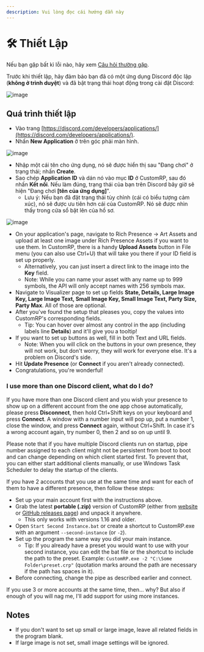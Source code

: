 ```yaml
---
description: Vui lòng đọc cái hướng dẫn này
---
```


# 🛠 Thiết Lập

Nếu bạn gặp bất kì lỗi nào, hãy xem [Câu hỏi thường gặp](faq.md).

Trước khi thiết lập, hãy đảm bảo bạn đã có một ứng dụng Discord độc lập (**không ở trình duyệt**) và đã bật trạng thái hoạt động trong cài đặt Discord:

![image](https://user-images.githubusercontent.com/65167922/282306100-83582007-85b1-40fb-9f14-881c6d06d975.png)

## Quá trình thiết lập

* Vào trang [https://discord.com/developers/applications/](https://discord.com/developers/applications/).
* Nhấn **New Application** ở trên góc phải màn hình.

![image](https://user-images.githubusercontent.com/2225711/161050202-c796103d-6712-401e-be96-3f3712512375.png)

* Nhập một cái tên cho ứng dụng, nó sẽ được hiển thị sau "Đang chơi" ở trạng thái; nhấn **Create**.
* Sao chép **Application ID** và dán nó vào mục **ID** ở CustomRP, sau đó nhấn **Kết nối**. Nếu làm đúng, trạng thái của bạn trên Discord bây giờ sẽ hiện "Đang chơi **\[tên của ứng dụng]**".
  * Lưu ý: Nếu bạn đã đặt trạng thái tùy chỉnh (cái có biểu tượng cảm xúc), nó sẽ được ưu tiên hơn cái của CustomRP. Nó sẽ được nhìn thấy trong cửa sổ bật lên của hồ sơ.

![image](https://user-images.githubusercontent.com/2225711/161050341-8169af53-5d3f-44d6-b745-cc711e8d1476.png)

* On your application's page, navigate to Rich Presence -> Art Assets and upload at least one image under Rich Presence Assets if you want to use them. In CustomRP, there is a handy **Upload Assets** button in File menu (you can also use Ctrl+U) that will take you there if your ID field is set up properly.
  * Alternatively, you can just insert a direct link to the image into the **Key** field.
  * Note: While you can name your asset with any name up to 999 symbols, the API will only accept names with 256 symbols max.
* Navigate to Visualizer page to set up fields **State, Details, Large Image Key, Large Image Text, Small Image Key, Small Image Text, Party Size, Party Max**. All of those are optional.
* After you've found the setup that pleases you, copy the values into CustomRP's corresponding fields.
  * Tip: You can hover over almost any control in the app (including labels line **Details**) and it'll give you a tooltip!
* If you want to set up buttons as well, fill in both Text and URL fields.
  * Note: When you will click on the buttons in your own presence, they will not work, but don't worry, they will work for everyone else. It's a problem on Discord's side.
* Hit **Update Presence** (or **Connect** if you aren't already connected).
* Congratulations, you're wonderful!

### I use more than one Discord client, what do I do?

If you have more than one Discord client and you wish your presence to show up on a different account from the one app chose automatically, please press **Disconnect**, then hold Ctrl+Shift keys on your keyboard and press **Connect**. A window with a number input will pop up, put a number 1, close the window, and press **Connect** again, without Ctrl+Shift. In case it's a wrong account again, try number 0, then 2 and so on up until 9.

Please note that if you have multiple Discord clients run on startup, pipe number assigned to each client might not be persistent from boot to boot and can change depending on which client started first. To prevent that, you can either start additional clients manually, or use Windows Task Scheduler to delay the startup of the clients.

If you have 2 accounts that you use at the same time and want for each of them to have a different presence, then follow these steps:

* Set up your main account first with the instructions above.
* Grab the latest **portable (.zip)** version of CustomRP (either from [website](https://www.customrp.xyz) or [GitHub releases page](https://github.com/maximmax42/Discord-CustomRP/releases/latest)) and unpack it anywhere.
  * This only works with versions 1.16 and older.
* Open `Start Second Instance.bat` or create a shortcut to CustomRP.exe with an argument `--second-instance` (or `-2`).
* Set up the program the same way you did your main instance.
  * Tip: If you already have a preset you would want to use with your second instance, you can edit the bat file or the shortcut to include the path to the preset. Example: `CustomRP.exe -2 "C:\Some Folder\preset.crp"` (quotation marks around the path are necessary if the path has spaces in it).
* Before connecting, change the pipe as described earlier and connect.

If you use 3 or more accounts at the same time, then... why? But also if enough of you will nag me, I'll add support for using more instances.

## Notes

* If you don't want to set up small or large image, leave all related fields in the program blank.
* If large image is not set, small image settings will be ignored.
